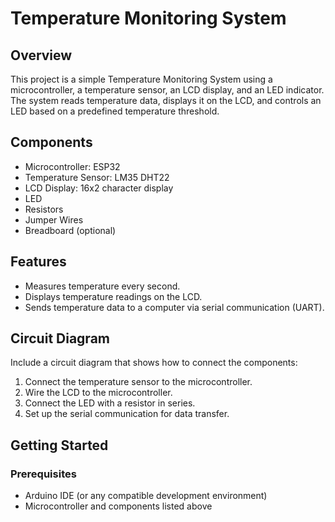 # Temperature Monitoring System

## Overview
This project is a simple Temperature Monitoring System using a microcontroller, a temperature sensor, an LCD display, and an LED indicator. The system reads temperature data, displays it on the LCD, and controls an LED based on a predefined temperature threshold.

## Components
- Microcontroller: ESP32
- Temperature Sensor: LM35 DHT22
- LCD Display: 16x2 character display
- LED
- Resistors
- Jumper Wires
- Breadboard (optional)

## Features
- Measures temperature every second.
- Displays temperature readings on the LCD.
- Sends temperature data to a computer via serial communication (UART).

## Circuit Diagram
Include a circuit diagram that shows how to connect the components:
1. Connect the temperature sensor to the microcontroller.
2. Wire the LCD to the microcontroller.
3. Connect the LED with a resistor in series.
4. Set up the serial communication for data transfer.

## Getting Started

### Prerequisites
- Arduino IDE (or any compatible development environment)
- Microcontroller and components listed above
